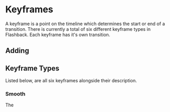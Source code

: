 # Keyframes

A keyframe is a point on the timeline which determines the start or end of a transition. There is currently a total of six different keyframe types in Flashback. Each keyframe has it's own transition.

## Adding 

## Keyframe Types

Listed below, are all six keyframes alongside their description.

### Smooth

The 